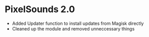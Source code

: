 # PixelSounds 2.0

- Added Updater function to install updates from Magisk directly
- Cleaned up the module and removed unneccessary things
